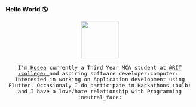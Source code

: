### Hello World 🌎

<p align="center">
  <img src="https://raw.githubusercontent.com/coderjojo/coderjojo/master/img/github.gif" width=100>
  <br><br>
  <samp>
    I'm <a href="https://hvkalayil.github.io/">Hosea</a> currently a Third Year MCA student at <a href="http://www.rit.ac.in/">@RIT :college: </a> and aspiring software developer:computer:. Interested in working on Application development using Flutter. Occasionaly I do participate in Hackathons :bulb: and I have a love/hate relationship with Programming :neutral_face:
  </samp>
</p>
